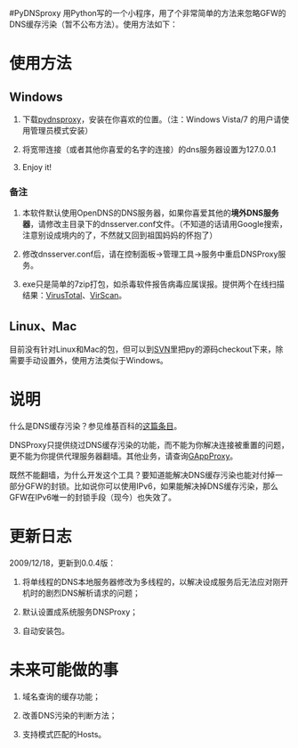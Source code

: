 #PyDNSproxy
用Python写的一个小程序，用了个非常简单的方法来忽略GFW的DNS缓存污染（暂不公布方法）。使用方法如下：

# 使用方法 #

## Windows ##
1. 下载[pydnsproxy](http://pydnsproxy.googlecode.com/files/DNSProxy-0.0.4-win32.exe)，安装在你喜欢的位置。（注：Windows Vista/7 的用户请使用管理员模式安装）

2. 将宽带连接（或者其他你喜爱的名字的连接）的dns服务器设置为127.0.0.1

3. Enjoy it!

### 备注 ###

1. 本软件默认使用OpenDNS的DNS服务器，如果你喜爱其他的**境外DNS服务器**，请修改主目录下的dnsserver.conf文件。（不知道的话请用Google搜索，注意别设成境内的了，不然就又回到祖国妈妈的怀抱了）

2. 修改dnsserver.conf后，请在控制面板->管理工具->服务中重启DNSProxy服务。

3. exe只是简单的7zip打包，如杀毒软件报告病毒应属误报。提供两个在线扫描结果：[VirusTotal](http://www.virustotal.com/zh-cn/analisis/1d6f6bd409fbe2f044787961c7a4015e289f22d4122c3a2bb77e9241f224bdd7-1261121253)、[VirScan](http://www.virscan.org/report/89d842cdfb9e0983837e51c1b0cf4a68.html)。

## Linux、Mac ##
目前没有针对Linux和Mac的包，但可以到[SVN](http://pydnsproxy.googlecode.com/svn/trunk/)里把py的源码checkout下来，除需要手动设置外，使用方法类似于Windows。

# 说明 #

什么是DNS缓存污染？参见维基百科的[这篇条目](http://zh.wikipedia.org/wiki/域名服務器緩存污染)。

DNSProxy只提供绕过DNS缓存污染的功能，而不能为你解决连接被重置的问题，更不能为你提供代理服务器翻墙。其他业务，请查询[GAppProxy](http://code.google.com/p/gappproxy/)。

既然不能翻墙，为什么开发这个工具？要知道能解决DNS缓存污染也能对付掉一部分GFW的封锁。比如说你可以使用IPv6，如果能解决掉DNS缓存污染，那么GFW在IPv6唯一的封锁手段（现今）也失效了。

# 更新日志 #
2009/12/18，更新到0.0.4版：

1. 将单线程的DNS本地服务器修改为多线程的，以解决设成服务后无法应对刚开机时的剧烈DNS解析请求的问题；

2. 默认设置成系统服务DNSProxy；

3. 自动安装包。

# 未来可能做的事 #
1. 域名查询的缓存功能；

2. 改善DNS污染的判断方法；

3. 支持模式匹配的Hosts。
